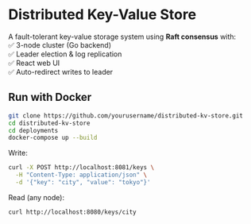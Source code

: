 # Distributed Key-Value Store  

A fault-tolerant key-value storage system using **Raft consensus** with:  
✅ 3-node cluster (Go backend)  
✅ Leader election & log replication  
✅ React web UI  
✅ Auto-redirect writes to leader  

## Run with Docker  
```bash
git clone https://github.com/yourusername/distributed-kv-store.git  
cd distributed-kv-store
cd deployments  
docker-compose up --build
```

Write:

```bash
curl -X POST http://localhost:8081/keys \
  -H "Content-Type: application/json" \
  -d '{"key": "city", "value": "tokyo"}'
```

Read (any node):

```bash
curl http://localhost:8080/keys/city
```  
